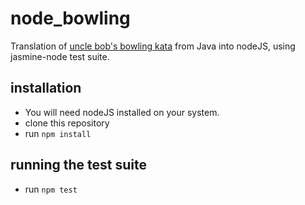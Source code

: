 # node_bowling
Translation of [uncle bob's bowling kata](http://butunclebob.com/ArticleS.UncleBob.TheBowlingGameKata) from Java into nodeJS, using jasmine-node test suite.

## installation
- You will need nodeJS installed on your system.
- clone this repository
- run `npm install`

## running the test suite
 - run `npm test`
